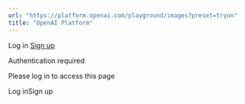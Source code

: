 ```yaml
---
url: "https://platform.openai.com/playground/images?preset=tryon"
title: "OpenAI Platform"
---
```


Log in [Sign up](https://platform.openai.com/signup)

Authentication required

Please log in to access this page

Log inSign up